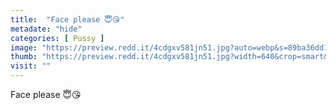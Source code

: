 ```yaml
---
title:  "Face please 😇😘"
metadate: "hide"
categories: [ Pussy ]
image: "https://preview.redd.it/4cdgxv581jn51.jpg?auto=webp&s=89ba36dd169683d00141a22432c81fc528a36284"
thumb: "https://preview.redd.it/4cdgxv581jn51.jpg?width=640&crop=smart&auto=webp&s=389f6a784cc468dea7fc4627a60be484ec9be0cd"
visit: ""
---
```

Face please 😇😘
